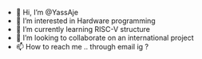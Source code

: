 - 👋 Hi, I’m @YassAje
- 👀 I’m interested in Hardware programming
- 🌱 I’m currently learning RISC-V structure
- 💞️ I’m looking to collaborate on an international project
- 📫 How to reach me .. through email ig ?

<!---
YassAje/YassAje is a ✨ special ✨ repository because its `README.md` (this file) appears on your GitHub profile.
You can click the Preview link to take a look at your changes.
--->
